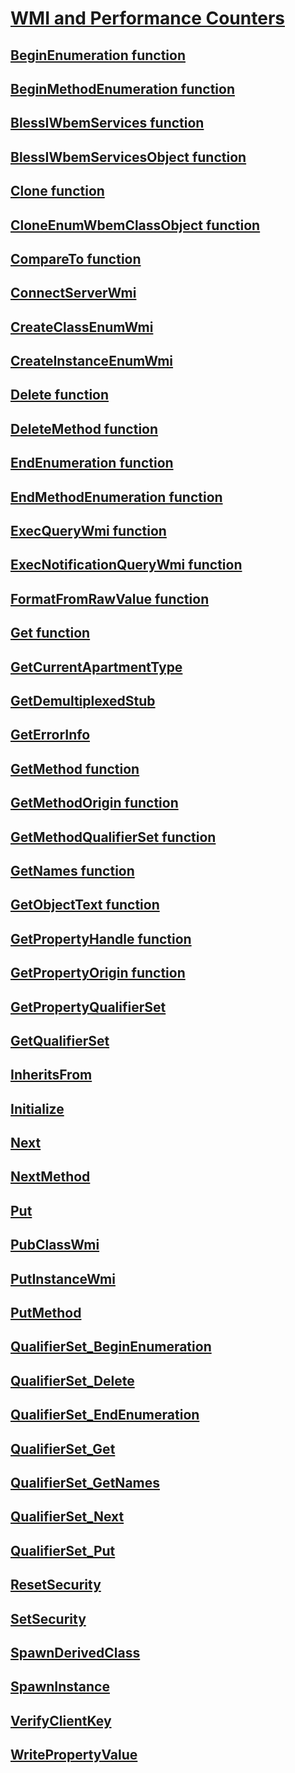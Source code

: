 # [ WMI and Performance Counters](index.md)
## [BeginEnumeration function](beginenumeration.md)
## [BeginMethodEnumeration function](beginmethodenumeration.md)
## [BlessIWbemServices function](blessiwbemservices.md)
## [BlessIWbemServicesObject function](blessiwbemservicesobject.md)
## [Clone function](clone.md)
## [CloneEnumWbemClassObject function](cloneenumwbemclassobject.md)
## [CompareTo function](compareto.md)
## [ConnectServerWmi](connectserverwmi.md)
## [CreateClassEnumWmi](createclassenumwmi.md)
## [CreateInstanceEnumWmi](createinstanceenumwmi.md)
## [Delete function](delete.md)
## [DeleteMethod function](deletemethod.md)
## [EndEnumeration function](endenumeration.md)
## [EndMethodEnumeration function](endmethodenumeration.md)
## [ExecQueryWmi function](execquerywmi.md)
## [ExecNotificationQueryWmi function](execnotificationquerywmi.md)
## [FormatFromRawValue function](formatfromrawvalue.md)
## [Get function](get.md)
## [GetCurrentApartmentType](getcurrentapartmenttype.md)
## [GetDemultiplexedStub](getdemultiplexedstub.md)
## [GetErrorInfo](geterrorinfo.md) 
## [GetMethod function](getmethod.md)
## [GetMethodOrigin function](getmethodorigin.md)
## [GetMethodQualifierSet function](getmethodqualifierset.md)
## [GetNames function](getnames.md)
## [GetObjectText function](getobjecttext.md)
## [GetPropertyHandle function](getpropertyhandle.md)
## [GetPropertyOrigin function](getpropertyorigin.md)
## [GetPropertyQualifierSet](getpropertyqualifierset.md)
## [GetQualifierSet](getqualifierset.md)
## [InheritsFrom](inheritsfrom.md)
## [Initialize](initialize.md)
## [Next](next.md)
## [NextMethod](nextmethod.md)
## [Put](put.md)
## [PubClassWmi](putclasswmi.md)
## [PutInstanceWmi](putinstancewmi.md)
## [PutMethod](putmethod.md)
## [QualifierSet_BeginEnumeration](qualifierset-beginenumeration.md)
## [QualifierSet_Delete](qualifierset-delete.md)
## [QualifierSet_EndEnumeration](qualifierset-endenumeration.md)
## [QualifierSet_Get](qualifierset-get.md)
## [QualifierSet_GetNames](qualifierset-getnames.md)
## [QualifierSet_Next](qualifierset-next.md)
## [QualifierSet_Put](qualifierset-put.md)
## [ResetSecurity](resetsecurity.md)
## [SetSecurity](setsecurity.md)
## [SpawnDerivedClass](spawnderivedclass.md)
## [SpawnInstance](spawninstance.md)
## [VerifyClientKey](verifyclientkey.md)
## [WritePropertyValue](writepropertyvalue.md)
